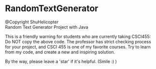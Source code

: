 # RandomTextGenerator
@Copyright ShuHelicopter  
Random Text Generator Project with Java  

This is a friendly warning for students who are currently taking CSCI455:    
Do NOT copy the above code. The professor has strict checking process for your project, and CSCI 455 is one of my favorite courses.
Try to learn from my code, and create a new and inspiring solution.

By the way, please leave a 'star' if it's helpful. (Smile :) )




